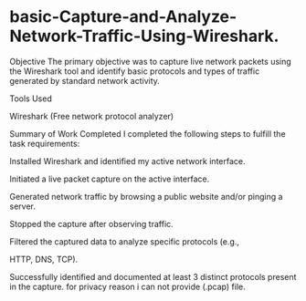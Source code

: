 # basic-Capture-and-Analyze-Network-Traffic-Using-Wireshark.
  Objective
The primary objective was to capture live network packets using the Wireshark tool and identify basic protocols and types of traffic generated by standard network activity.

  Tools Used

Wireshark (Free network protocol analyzer) 

   Summary of Work Completed
I completed the following steps to fulfill the task requirements:

Installed Wireshark and identified my active network interface.

Initiated a live packet capture on the active interface.

Generated network traffic by browsing a public website and/or pinging a server.

Stopped the capture after observing traffic.

Filtered the captured data to analyze specific protocols (e.g., 

HTTP, DNS, TCP).

Successfully identified and documented at least 3 distinct protocols present in the capture.
for privacy reason i can not provide (.pcap) file.
